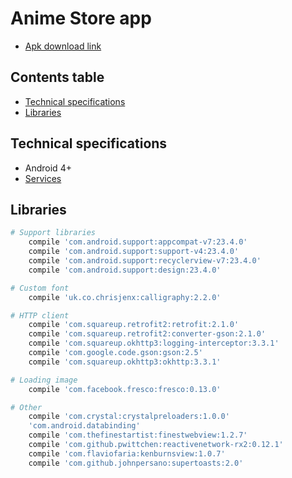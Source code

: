 # Anime Store app
- [Apk download link](https://drive.google.com/open?id=1eFLItNcjO2_ktTlMiz2lSqgnj5QLT9AD)

Contents table
-----------------

- [Technical specifications](#technical-specifications)
- [Libraries](#libraries)


Technical specifications
-------------

- Android 4+
- [Services](https://kitsu.io/explore/anime)

Libraries
---------------

```bash
# Support libraries
    compile 'com.android.support:appcompat-v7:23.4.0'
    compile 'com.android.support:support-v4:23.4.0'
    compile 'com.android.support:recyclerview-v7:23.4.0'
    compile 'com.android.support:design:23.4.0'

# Custom font
    compile 'uk.co.chrisjenx:calligraphy:2.2.0'

# HTTP client
    compile 'com.squareup.retrofit2:retrofit:2.1.0'
    compile 'com.squareup.retrofit2:converter-gson:2.1.0'
    compile 'com.squareup.okhttp3:logging-interceptor:3.3.1'
    compile 'com.google.code.gson:gson:2.5'
    compile 'com.squareup.okhttp3:okhttp:3.3.1'

# Loading image
    compile 'com.facebook.fresco:fresco:0.13.0'

# Other
    compile 'com.crystal:crystalpreloaders:1.0.0'
    'com.android.databinding'
    compile 'com.thefinestartist:finestwebview:1.2.7'
    compile 'com.github.pwittchen:reactivenetwork-rx2:0.12.1'
    compile 'com.flaviofaria:kenburnsview:1.0.7'
    compile 'com.github.johnpersano:supertoasts:2.0'
